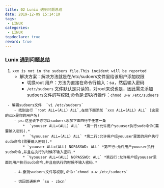```yaml
---
title: 02 Lunix 遇到问题总结
date: 2019-12-09 15:14:10
tags:
 - LINUX
categories:
 - LINUX
topdeclare: true
reward: true
---
```

### Lunix 遇到问题总结

1. `xxx is not in the sudoers file.This incident will be reported`
   - 解决方案：解决方法就是在/etc/sudoers文件里给该用户添加权限
     - 切换root 用户：方法为直接在命令行输入：su，然后输入密码
     - `/etc/sudoers` 文件默认是只读的，对root来说也是，因此需先添加sudoers文件的写权限,命令是:即执行操作：`chmod u+w /etc/sudoers`

<!--more-->

     - 编辑sudoers文件  `vi /etc/sudoers`
        - 找到这行 `root ALL=(ALL) ALL`,在他下面添加 `xxx ALL=(ALL) ALL` (这里的xxx是你的用户名)
        - ps:这里说下你可以sudoers添加下面四行中任意一条
            *  `youuser ALL=(ALL) ALL`  *第一行:允许用户youuser执行sudo命令(需要输入密码).*
            *  `%youuser ALL=(ALL) ALL` *第二行:允许用户组youuser里面的用户执行sudo命令(需要输入密码).*
            * `youuser ALL=(ALL) NOPASSWD: ALL` *第三行:允许用户youuser执行sudo命令,并且在执行的时候不输入密码.*
            * `%youuser ALL=(ALL) NOPASSWD: ALL` *第四行:允许用户组youuser里面的用户执行sudo命令,并且在执行的时候不输入密码.*

        - 4.撤销sudoers文件写权限,命令:`chmod u-w /etc/sudoers`

        - 切回普通用户 `su - zbcn`
